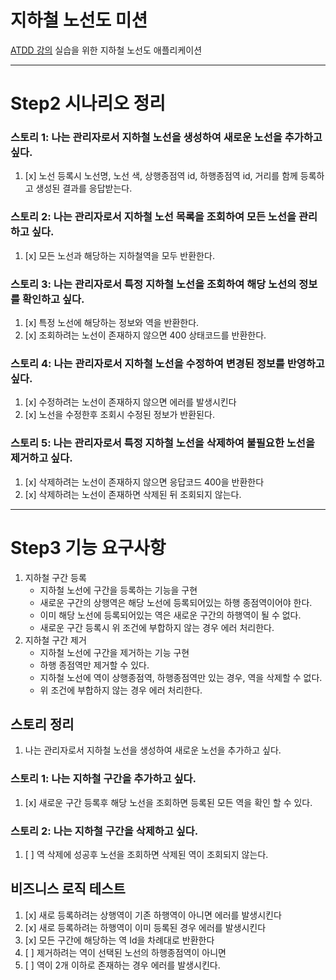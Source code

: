 # 지하철 노선도 미션

[ATDD 강의](https://edu.nextstep.camp/c/R89PYi5H) 실습을 위한 지하철 노선도 애플리케이션

---

# Step2 시나리오 정리

### 스토리 1: 나는 관리자로서 지하철 노선을 생성하여 새로운 노선을 추가하고 싶다.

1. [x] 노선 등록시 노선명, 노선 색, 상행종점역 id, 하행종점역 id, 거리를 함께 등록하고 생성된 결과를 응답받는다.

### 스토리 2: 나는 관리자로서 지하철 노선 목록을 조회하여 모든 노선을 관리하고 싶다.

1. [x] 모든 노선과 해당하는 지하철역을 모두 반환한다.

### 스토리 3: 나는 관리자로서 특정 지하철 노선을 조회하여 해당 노선의 정보를 확인하고 싶다.

1. [x] 특정 노선에 해당하는 정보와 역을 반환한다.
2. [x] 조회하려는 노선이 존재하지 않으면 400 상태코드를 반환한다.

### 스토리 4: 나는 관리자로서 지하철 노선을 수정하여 변경된 정보를 반영하고 싶다.

1. [x] 수정하려는 노선이 존재하지 않으면 에러를 발생시킨다
2. [x] 노선을 수정한후 조회시 수정된 정보가 반환된다.

### 스토리 5: 나는 관리자로서 특정 지하철 노선을 삭제하여 불필요한 노선을 제거하고 싶다.

1. [x] 삭제하려는 노선이 존재하지 않으면 응답코드 400을 반환한다
2. [x] 삭제하려는 노선이 존재하면 삭제된 뒤 조회되지 않는다.

---

# Step3 기능 요구사항

1. 지하철 구간 등록
    - 지하철 노선에 구간을 등록하는 기능을 구현
    - 새로운 구간의 상행역은 해당 노선에 등록되어있는 하행 종점역이어야 한다.
    - 이미 해당 노선에 등록되어있는 역은 새로운 구간의 하행역이 될 수 없다.
    - 새로운 구간 등록시 위 조건에 부합하지 않는 경우 에러 처리한다.
2. 지하철 구간 제거
    - 지하철 노선에 구간을 제거하는 기능 구현
    - 하행 종점역만 제거할 수 있다.
    - 지하철 노선에 역이 상행종점역, 하행종점역만 있는 경우, 역을 삭제할 수 없다.
    - 위 조건에 부합하지 않는 경우 에러 처리한다.

## 스토리 정리

1. 나는 관리자로서 지하철 노선을 생성하여 새로운 노선을 추가하고 싶다.

### 스토리 1: 나는 지하철 구간을 추가하고 싶다.
1. [x] 새로운 구간 등록후 해당 노선을 조회하면 등록된 모든 역을 확인 할 수 있다.

### 스토리 2: 나는 지하철 구간을 삭제하고 싶다.
1. [ ] 역 삭제에 성공후 노선을 조회하면 삭제된 역이 조회되지 않는다.

## 비즈니스 로직 테스트

1. [x] 새로 등록하려는 상행역이 기존 하행역이 아니면 에러를 발생시킨다
2. [x] 새로 등록하려는 하행역이 이미 등록된 경우 에러를 발생시킨다
3. [x] 모든 구간에 해당하는 역 Id을 차례대로 반환한다
4. [ ] 제거하려는 역이 선택된 노선의 하행종점역이 아니면 
5. [ ] 역이 2개 이하로 존재하는 경우 에러를 발생시킨다.

